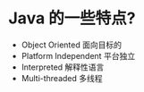 # Java 的一些特点?

* Object Oriented 面向目标的
* Platform Independent 平台独立
* Interpreted 解释性语言
* Multi-threaded 多线程
